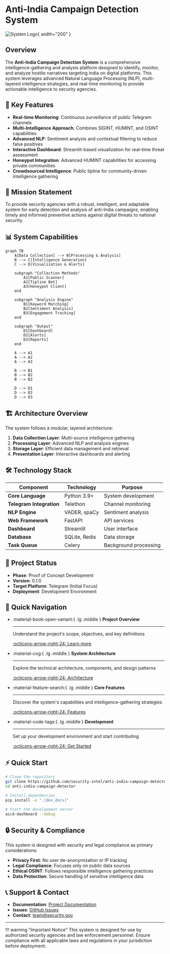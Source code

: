 # Anti-India Campaign Detection System

![System Logo](assets/logo.png){ width="200" }

## Overview

The **Anti-India Campaign Detection System** is a comprehensive intelligence-gathering and analysis platform designed to identify, monitor, and analyze hostile narratives targeting India on digital platforms. This system leverages advanced Natural Language Processing (NLP), multi-layered intelligence strategies, and real-time monitoring to provide actionable intelligence to security agencies.

## 🚀 Key Features

- **Real-time Monitoring**: Continuous surveillance of public Telegram channels
- **Multi-Intelligence Approach**: Combines SIGINT, HUMINT, and OSINT capabilities
- **Advanced NLP**: Sentiment analysis and contextual filtering to reduce false positives
- **Interactive Dashboard**: Streamlit-based visualization for real-time threat assessment
- **Honeypot Integration**: Advanced HUMINT capabilities for accessing private communities
- **Crowdsourced Intelligence**: Public tipline for community-driven intelligence gathering

## 🎯 Mission Statement

To provide security agencies with a robust, intelligent, and adaptable system for early detection and analysis of anti-India campaigns, enabling timely and informed preventive actions against digital threats to national security.

## 📊 System Capabilities

```mermaid
graph TB
    A[Data Collection] --> B[Processing & Analysis]
    B --> C[Intelligence Generation]
    C --> D[Visualization & Alerts]
    
    subgraph "Collection Methods"
        A1[Public Scanner]
        A2[Tipline Bot]
        A3[Honeypot Client]
    end
    
    subgraph "Analysis Engine"
        B1[Keyword Matching]
        B2[Sentiment Analysis]
        B3[Engagement Tracking]
    end
    
    subgraph "Output"
        D1[Dashboard]
        D2[Alerts]
        D3[Reports]
    end
    
    A --> A1
    A --> A2
    A --> A3
    
    B --> B1
    B --> B2
    B --> B3
    
    D --> D1
    D --> D2
    D --> D3
```

## 🏗️ Architecture Overview

The system follows a modular, layered architecture:

1. **Data Collection Layer**: Multi-source intelligence gathering
2. **Processing Layer**: Advanced NLP and analysis engines  
3. **Storage Layer**: Efficient data management and retrieval
4. **Presentation Layer**: Interactive dashboards and alerting

## 🛠️ Technology Stack

| Component | Technology | Purpose |
|-----------|------------|---------|
| **Core Language** | Python 3.9+ | System development |
| **Telegram Integration** | Telethon | Channel monitoring |
| **NLP Engine** | VADER, spaCy | Sentiment analysis |
| **Web Framework** | FastAPI | API services |
| **Dashboard** | Streamlit | User interface |
| **Database** | SQLite, Redis | Data storage |
| **Task Queue** | Celery | Background processing |

## 🚦 Project Status

- **Phase**: Proof of Concept Development
- **Version**: 0.1.0
- **Target Platform**: Telegram (Initial Focus)
- **Deployment**: Development Environment

## 📖 Quick Navigation

<div class="grid cards" markdown>

-   :material-book-open-variant:{ .lg .middle } __Project Overview__

    ---

    Understand the project's scope, objectives, and key definitions

    [:octicons-arrow-right-24: Learn more](project-overview/overview.md)

-   :material-cog:{ .lg .middle } __System Architecture__

    ---

    Explore the technical architecture, components, and design patterns

    [:octicons-arrow-right-24: Architecture](architecture/overview.md)

-   :material-feature-search:{ .lg .middle } __Core Features__

    ---

    Discover the system's capabilities and intelligence-gathering strategies

    [:octicons-arrow-right-24: Features](features/overview.md)

-   :material-code-tags:{ .lg .middle } __Development__

    ---

    Set up your development environment and start contributing

    [:octicons-arrow-right-24: Get Started](development/setup.md)

</div>

## ⚡ Quick Start

```bash
# Clone the repository
git clone https://github.com/security-intel/anti-india-campaign-detector.git
cd anti-india-campaign-detector

# Install dependencies
pip install -e ".[dev,docs]"

# Start the development server
aicd-dashboard --debug
```

## 🔒 Security & Compliance

This system is designed with security and legal compliance as primary considerations:

- **Privacy First**: No user de-anonymization or IP tracking
- **Legal Compliance**: Focuses only on public data sources
- **Ethical OSINT**: Follows responsible intelligence gathering practices
- **Data Protection**: Secure handling of sensitive intelligence data

## 📞 Support & Contact

- **Documentation**: [Project Documentation](https://security-intel.github.io/anti-india-campaign-detector/)
- **Issues**: [GitHub Issues](https://github.com/security-intel/anti-india-campaign-detector/issues)
- **Contact**: [team@security.gov](mailto:team@security.gov)

---

!!! warning "Important Notice"
    This system is designed for use by authorized security agencies and law enforcement personnel. Ensure compliance with all applicable laws and regulations in your jurisdiction before deployment.

